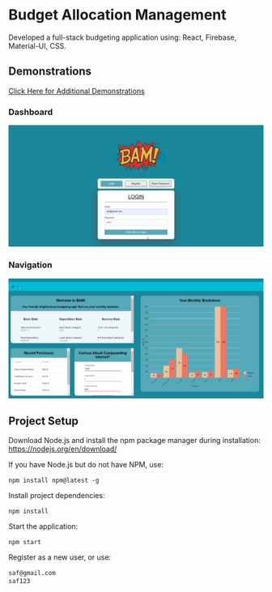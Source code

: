 # Budget Allocation Management
Developed a full-stack budgeting application using: React, Firebase, Material-UI, CSS.

## Demonstrations 
[Click Here for Additional Demonstrations](DEMO.md)
  ### Dashboard
  ![](Demo/Main_Dash.gif)
  
  ### Navigation
  ![](Demo/Navigation.gif)
  
## Project Setup
Download Node.js and install the npm package manager during installation: https://nodejs.org/en/download/

If you have Node.js but do not have NPM, use:
```
npm install npm@latest -g
```
Install project dependencies:
```
npm install
```
Start the application:
```
npm start
```
Register as a new user, or use:
```
saf@gmail.com
saf123
```

  




